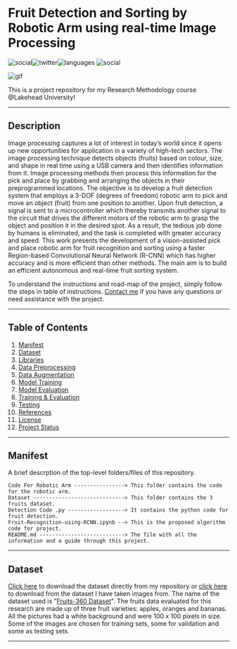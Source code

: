 # Fruit Detection and Sorting by Robotic Arm using real-time Image Processing

![social](https://img.shields.io/github/followers/muneebuddinadil?style=social)![twitter](https://img.shields.io/twitter/follow/muneebuddinadil?style=social)![languages](https://img.shields.io/github/languages/count/muneebuddinadil/fruit-detection) ![social](https://img.shields.io/github/repo-size/muneebuddinadil/fruit-detection)  

![gif](https://camo.githubusercontent.com/a3b09625589bce26e15aa78230cc676e042780d9d49e00a2469b2d92d7ea4903/68747470733a2f2f626c6f672e726f626f666c6f772e61692f636f6e74656e742f696d616765732f323032302f30342f66727569742d63726f707065642e736d616c6c2d312e676966)

This is a project repository for my Research Methodology course @Lakehead University!
***

## Description

Image processing captures a lot of interest in today’s world since it opens up new opportunities for application in a variety of high-tech sectors. The image processing technique detects objects (fruits) based on colour, size, and shape in real time using a USB camera and then identifies information from it. Image processing methods then process this information for the pick and place by grabbing and arranging the objects in their preprogrammed locations. The objective is to develop a fruit detection system that employs a 3-DOF (degrees of freedom) robotic arm to pick and move an object (fruit) from one position to another. Upon fruit detection, a signal is sent to a microcontroller which thereby transmits another signal to the circuit that drives the different motors of the robotic arm to grasp the object and position it in the desired spot. As a result, the tedious job done by humans is eliminated, and the task is completed with greater accuracy and speed. This work presents the development of a vision-assisted pick and place robotic arm for fruit recognition and sorting using a faster Region-based Convolutional Neural Network (R-CNN) which has higher accuracy and is more efficient than other methods. The main aim is to build an efficient autonomous and real-time fruit sorting system. 

To understand the instructions and road-map of the project, simply follow the steps in table of instructions. [Contact me](kadil@lakeheadu.ca) if you have any questions or need assistance with the project.
***

## Table of Contents

1. [Manifest](#manifest)
2. [Dataset](#dataset)
3. [Libraries](#Libraries)
4. [Data Preprocessing](#Data-preprocessing)
5. [Data Augmentation](#Data-Augmentation)
6. [Model Training](#Model-Training)
7. [Model Evaluation](#Model-evaluation)
8. [Training & Evaluation](#Training)
9. [Testing](#Testing)
10. [References](#References)
11. [License](#License)
12. [Project Status](#Project-status)
***

## Manifest

A brief descrption of the top-level folders/files of this repository.

```
Code For Robotic Arm ----------------> This folder contains the code for the robotic arm.
Dataset -----------------------------> This folder contains the 3 fruits dataset.
Detection Code .py ------------------> It contains the python code for fruit detection.
Fruit-Recognition-using-RCNN.ipynb --> This is the proposed algorithm code for project.
README.md ---------------------------> The file with all the information and a guide through this project.
```
***


## Dataset

[Click here](https://github.com/muneebuddinadil/fruit-detection/tree/main/Dataset) to download the dataset directly from my repository or [click here](https://github.com/Horea94/Fruit-Images-Dataset/tree/master/Test) to download from the dataset I have taken images from. The name of the dataset used is "[Fruits-360 Dataset](https://www.kaggle.com/moltean/fruits)". The fruits data evaluated for this research are made up of three fruit varieties: apples, oranges and bananas. All the pictures had a
white background and were 100 x 100 pixels in size. Some of the images are chosen for training sets,  some for validation and some as testing sets.
***































